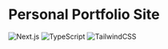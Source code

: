 # Personal Portfolio Site

![Next.js](https://img.shields.io/badge/Next.js-black?logo=next.js&logoColor=white)
![TypeScript](https://img.shields.io/badge/TypeScript-3178C6?logo=typescript&logoColor=fff)
![TailwindCSS](https://img.shields.io/badge/Tailwind%20CSS-%2338B2AC.svg?logo=tailwind-css&logoColor=white)
